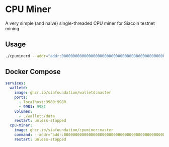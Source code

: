 # CPU Miner

A very simple (and naive) single-threaded CPU miner for Siacoin testnet mining

## Usage

```bash
./cpuminerd --addr="addr:000000000000000000000000000000000000000000000000000000000000000089eb0d6a8a69" --http="http://localhost:9980/api" --password="sia is cool"
```

## Docker Compose
```yml
services:
  walletd:
	image: ghcr.io/siafoundation/walletd:master
    ports:
      - localhost:9980:9980
  	  - 9981: 9981
    volumes:
      - ./wallet:/data
    restart: unless-stopped
  cpu-miner:
    image: ghcr.io/siafoundation/cpuminer:master
	command: --addr="addr:000000000000000000000000000000000000000000000000000000000000000089eb0d6a8a69" --http="http://walletd:9980/api" --password="sia is cool"
	restart: unless-stopped


